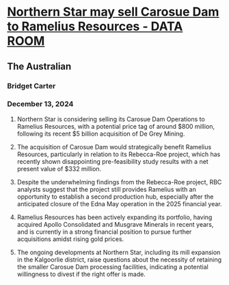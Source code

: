 # [Northern Star may sell Carosue Dam to Ramelius Resources - DATA ROOM](https://advance.lexis.com/api/document?collection=news&id=urn:contentItem:6DMS-KFF1-JD3N-545B-00000-00&context=1519360)
## The Australian
### Bridget Carter
### December 13, 2024

1. Northern Star is considering selling its Carosue Dam Operations to Ramelius Resources, with a potential price tag of around $800 million, following its recent $5 billion acquisition of De Grey Mining.

2. The acquisition of Carosue Dam would strategically benefit Ramelius Resources, particularly in relation to its Rebecca-Roe project, which has recently shown disappointing pre-feasibility study results with a net present value of $332 million.

3. Despite the underwhelming findings from the Rebecca-Roe project, RBC analysts suggest that the project still provides Ramelius with an opportunity to establish a second production hub, especially after the anticipated closure of the Edna May operation in the 2025 financial year.

4. Ramelius Resources has been actively expanding its portfolio, having acquired Apollo Consolidated and Musgrave Minerals in recent years, and is currently in a strong financial position to pursue further acquisitions amidst rising gold prices. 

5. The ongoing developments at Northern Star, including its mill expansion in the Kalgoorlie district, raise questions about the necessity of retaining the smaller Carosue Dam processing facilities, indicating a potential willingness to divest if the right offer is made.